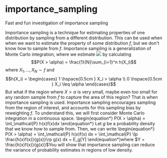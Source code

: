 # importance_sampling
Fast and fun investigation of importance sampling

Importance sampling is a technique for estimating properties of one distribution by sampling from a different distribution. This can be used when when we want to estimate the property of some distribution $f$, but we don't know how to sample from $f$. Importance sampling is a generalization of Monte Carlo integration, where we estimate <img src="https://render.githubusercontent.com/render/math?math=P(X > \alpha)"> by calculating 
$$P(X > \alpha) = \frac{1}{N}\sum_{i=1}^n h(X_i)$$
where $X_1, \dotsc, X_N \sim f$ and 
$$h(X_i) = \begin{cases} 1 \hspace{0.5cm } X_i > \alpha \\ 0 \hspace{0.5cm } X_i \leq \alpha \end{cases}$$
But what if the region where $X > \alpha$ is very small, maybe even too small for any random sample from $f$ to capture the area of this region? That is when importance sampling is used. Importance sampling encourages sampling from the region of interest, and accounts for this sampling bias by reweighting $f$. To understand this, we will first consider Monte Carlo integration in a continuous space. 
\begin{equation*}
    P(X > \alpha) = \int_\mathcal{P} h(x)f(x)dx 
\end{equation*}
Let $g$ be a probability density that we know how to sample from. Then, we can write
\begin{equation*}
    P(X > \alpha) = \int_\mathcal{P} h(x)f(x) dx = \int_\mathcal{P} \lp \frac{h(x)f(x)}{g(x)}\rp g(x) dx = E_g[Y]
\end{equation*}where $Y = \frac{h(x)f(x)}{g(x)}$You will show that importance sampling can reduce the variance of probability estimates in regions of low density. 
